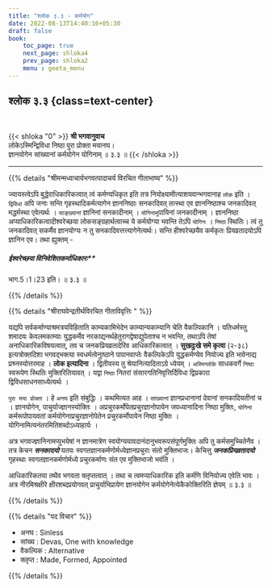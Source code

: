 ```yaml
---
title: "श्लोक ३.३ - कर्मयोग"
date: 2022-08-13T14:40:16+05:30
draft: false
book:
    toc_page: true
    next_page: shloka4
    prev_page: shloka2
    menu : geeta_menu
---
```




## श्लोक ३.३ {class=text-center}

<br/>

{{< shloka  "0"  >}}
**श्री भगवानुवाच**  
लोकेऽस्मिन्द्विविधा निष्ठा पुरा प्रोक्ता मयानघ।  
ज्ञानयोगेन सांख्यानां कर्मयोगेन योगिनाम् ॥ ३.३ ॥
{{< /shloka >}}

---


{{% details "श्रीमन्मध्वाचार्यभगवत्पादाचर्य विरचित  गीताभाष्य" %}}

ज्यायस्त्वेऽपि बुद्धेराधिकारिकत्वात् त्वं कर्मण्यधिकृत इति 
तत्र नियोक्ष्यामीत्याशयवान्भगवानाह `लोक` इति । `द्विविधा` अपि 
जनाः सन्ति गृहस्थादिकर्मत्यागेन ज्ञाननिष्ठाः सनकादिवत् तत्स्था 
एव ज्ञाननिष्ठाश्च जनकादिवत् मद्धर्मस्था एवेत्यर्थः । 
`साङ्ख्यानां` ज्ञानिनां सनकादीनाम् । `योगिनामु`पायिनां 
जनकादीनाम् । ज्ञाननिष्ठा अप्याधिकारिकत्वादीश्वरेच्छया 
लोकसङ्ग्रहार्थत्वाच्च ये कर्मयोग्या भवन्ति तेऽपि `योगिनः` । 
`निष्ठा` स्थितिः। त्वं तु जनकादिवत् सकर्मैव ज्ञानयोग्यः न तु 
सनकादिवत्तत्त्यागेनेत्यर्थः। सन्ति हीश्वरेच्छयैव कर्मकृतः 
प्रियव्रतादयोऽपि ज्ञानिन एव।  तथा ह्युक्तम् -
##### ईश्वरेच्छया विनिवेशितकर्माधिकारः** 
भाग.5।1।23 इति। ॥ ३.३ ॥

{{% /details %}}



{{% details "श्रीराघवेन्द्रतीर्थविरचित गीताविवृत्तिः " %}}

यद्यपि सर्वकर्माण्याश्रमत्रयविहिताति काम्यकामिभेदेन काम्यान्यकाम्यानि
चेति वैकल्पिकानि । यतिधर्मस्तु शमादयः केवलमकाम्याः युद्धकर्मेव
नरकाद्यनर्थहेतुरागद्वेषाद्युपेताश्च न भवन्ति, तथाऽपि तेषां
अनाधिकारिकविषयत्वात्‌, तव च जनकप्रियव्रतादेरिव आधिकारिकत्वात्‌ । 
**सुखदुःखे समे कृत्वा** (२-३८) इत्यत्रोक्तदिशा भगवद्भक्त्या 
स्वधर्मत्वेनाुष्ठाने पापानवाप्तेः  वैकल्पिकेऽपि युद्धकर्मण्येव 
नियोज्य इति भावेनाद्य प्रश्र्नस्योत्तरमाह ।  **लोक इत्यादिना** । 
द्वितीयस्य तु  श्रेयानित्यादिताऽग्रे ध्येयम्‌ । `अस्मिन्लोके` 
साधकवर्गे `निष्ठा` स्वरूपेण स्थितिः मुक्तिरितियावत्‌ । 
यद्वा `निष्ठा` नितरां संसारगतिनिवृत्तिर्दिविधा द्विप्रकारा 
द्विविधसाधनसाध्येत्यर्थः ।  

`पुरा मया प्रोक्ता` । हे `अनघ` इति संबुद्धिः । 
कथमित्यत आह । `सांख्यानां` 
ज्ञानप्रधानानां देवानां सनकादियतीनां च । ज्ञानयोगेन, 
पाचुर्याज्ज्ञानस्योक्तिः । अप्रचुरकर्मोपेतप्रचुरज्ञानोपायेन 
जपध्यानादिना निष्ठा मुक्तिः, `योगिनां`
कर्मरूपोपायवतां कर्मयोगेनाप्रचुरज्ञानोपेतेन प्रचुरकर्मोपायेन निष्ठा 
मुक्तिः । योगिनामित्यनंतरमितिशब्दोऽध्याहार्यः ।   

अत्र भगवज्ज्ञानिनामप्युभयेषां न ज्ञानमात्रेण 
स्वयोग्ययावदानंदानुभवरूपसंपूर्णमुक्तिः  अपि तु 
कर्मसमुच्चितेनैव । तत्र केचन ***सनकादयो*** यतयः 
स्वगतज्ञानकर्मणोर्मध्येज्ञानप्रचुराः संतो मुक्तिभाजः।
केचित्तु ***जनकप्रियव्रतादयो*** गृहस्थाः स्वगतज्ञानकर्मणोर्मध्ये 
प्रचुरकर्माणः संत एव मुक्तिभाजो भवंति ।  

आधिकारिकतया तथैव भगवता क्लृप्तत्वात्‌ । तथा च
त्वमप्याधिकारिक इति कर्मणि विनियोज्य एवेति भावः । अत्र
नीरमिश्रक्षीरे  क्षीरशब्दप्रयोगवत् प्राचुर्याभिप्रायेण ज्ञानयोगेन
कर्मयोगेनेत्येकैकोक्तिरिति ज्ञेयम्‌ ॥ ३.३ ॥

{{% /details %}}



{{% details "पद विचार" %}}

- अनघ : Sinless
- सांख्य : Devas, One with knowledge
- वैकल्पिक : Alternative
- क्लृप्त : Made, Formed, Appointed

{{% /details %}}
